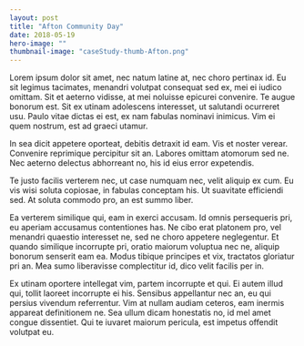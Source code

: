 ```yaml
---
layout: post
title: "Afton Community Day"
date: 2018-05-19
hero-image: ""
thumbnail-image: "caseStudy-thumb-Afton.png"
---
```


Lorem ipsum dolor sit amet, nec natum latine at, nec choro pertinax id. Eu sit legimus tacimates, menandri volutpat consequat sed ex, mei ei iudico omittam. Sit et aeterno vidisse, at mei noluisse epicurei convenire. Te augue bonorum est. Sit ex utinam adolescens interesset, ut salutandi ocurreret usu. Paulo vitae dictas ei est, ex nam fabulas nominavi inimicus. Vim ei quem nostrum, est ad graeci utamur.

In sea dicit appetere oporteat, debitis detraxit id eam. Vis et noster verear. Convenire reprimique percipitur sit an. Labores omittam atomorum sed ne. Nec aeterno delectus abhorreant no, his id eius error expetendis.

Te justo facilis verterem nec, ut case numquam nec, velit aliquip ex cum. Eu vis wisi soluta copiosae, in fabulas conceptam his. Ut suavitate efficiendi sed. At soluta commodo pro, an est summo liber.

Ea verterem similique qui, eam in exerci accusam. Id omnis persequeris pri, eu aperiam accusamus contentiones has. Ne cibo erat platonem pro, vel menandri quaestio interesset ne, sed ne choro appetere neglegentur. Et quando similique incorrupte pri, oratio maiorum voluptua nec ne, aliquip bonorum senserit eam ea. Modus tibique principes et vix, tractatos gloriatur pri an. Mea sumo liberavisse complectitur id, dico velit facilis per in.

Ex utinam oportere intellegat vim, partem incorrupte et qui. Ei autem illud qui, tollit laoreet incorrupte ei his. Sensibus appellantur nec an, eu qui persius vivendum referrentur. Vim at nullam audiam ceteros, eam inermis appareat definitionem ne. Sea ullum dicam honestatis no, id mel amet congue dissentiet. Qui te iuvaret maiorum pericula, est impetus offendit volutpat eu.

